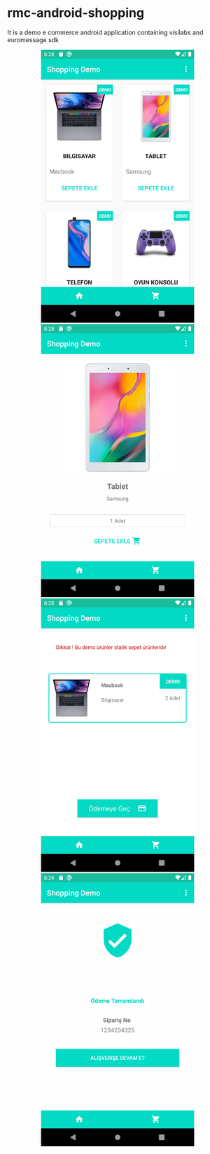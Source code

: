 # rmc-android-shopping

It is a demo e commerce android application containing visilabs and euromessage sdk

<p align="center">
  <img src="https://github.com/relateddigital/rmc-android-shopping/blob/master/ss/1.png" width="350" title="hover text">
    <img src="https://github.com/relateddigital/rmc-android-shopping/blob/master/ss/2.png" width="350" title="hover text">
  <img src="https://github.com/relateddigital/rmc-android-shopping/blob/master/ss/3.png" width="350" title="hover text">
  <img src="https://github.com/relateddigital/rmc-android-shopping/blob/master/ss/4.png" width="350" title="hover text">

</p>

